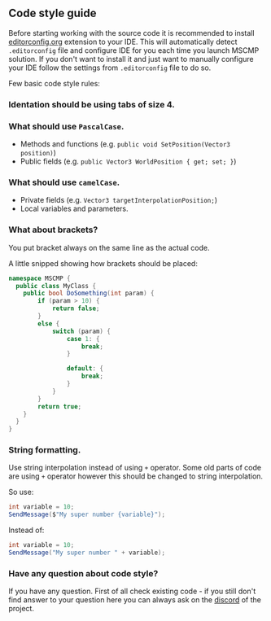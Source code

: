 ## Code style guide

Before starting working with the source code it is recommended to install [editorconfig.org](http://editorconfig.org) extension to your IDE. This will automatically detect `.editorconfig` file and configure IDE for you each time you launch MSCMP solution. If you don't want to install it and just want to manually configure your IDE follow the settings from `.editorconfig` file to do so.

Few basic code style rules:

### Identation should be using tabs of size 4.

### What should use `PascalCase`.
* Methods and functions (e.g. `public void SetPosition(Vector3 position)`)
* Public fields (e.g. `public Vector3 WorldPosition { get; set; }`)

### What should use `camelCase`.
 * Private fields (e.g. `Vector3 targetInterpolationPosition;`)
 * Local variables and parameters.

### What about brackets?

You put bracket always on the same line as the actual code.

A little snipped showing how brackets should be placed:

```csharp
namespace MSCMP {
  public class MyClass {
    public bool DoSomething(int param) {
    	if (param > 10) {
    		return false;
    	}
    	else {
    		switch (param) {
	    		case 1: {
    				break;
    			}

    			default: {
	    			break;
    			}
    		}
    	}
    	return true;
    }
  }
}

```

### String formatting.

Use string interpolation instead of using `+` operator. Some old parts of code are using `+` operator however this should be changed to string interpolation.

So use:
```csharp
int variable = 10;
SendMessage($"My super number {variable}");
```

Instead of:
```csharp
int variable = 10;
SendMessage("My super number " + variable);
```

### Have any question about code style?

If you have any question. First of all check existing code - if you still don't find answer to your question here you can always ask on the [discord](https://discordapp.com/invite/79B8gKC) of the project.
